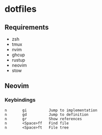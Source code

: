 # dotfiles

## Requirements

- zsh
- tmux
- nvim
- ghcup
- rustup
- neovim
- stow

## Neovim

### Keybindings

```
n       gi          Jump to implementation
n       gd          Jump to definition
n       gr          Show references
n       <Space>ff   Find file
n       <Space>ft   File tree
```
